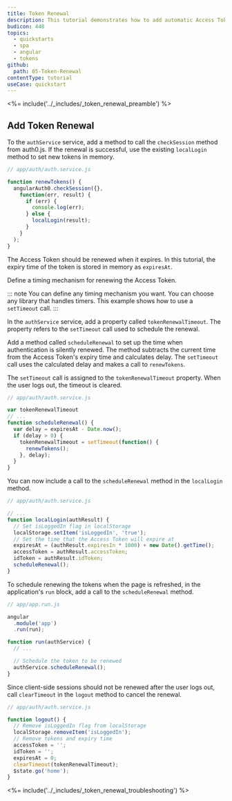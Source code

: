 ```yaml
---
title: Token Renewal
description: This tutorial demonstrates how to add automatic Access Token renewal to an AngularJS application with Auth0.
budicon: 448
topics:
  - quickstarts
  - spa
  - angular
  - tokens
github:
  path: 05-Token-Renewal
contentType: tutorial
useCase: quickstart
---
```

<%= include('../_includes/_token_renewal_preamble') %>

## Add Token Renewal

To the `authService` service, add a method to call the `checkSession` method from auth0.js. If the renewal is successful, use the existing `localLogin` method to set new tokens in memory.

```js
// app/auth/auth.service.js

function renewTokens() {
  angularAuth0.checkSession({},
    function(err, result) {
      if (err) {
        console.log(err);
      } else {
        localLogin(result);
      }
    }
  );
}
```

The Access Token should be renewed when it expires. In this tutorial, the expiry time of the token is stored in memory as `expiresAt`.

Define a timing mechanism for renewing the Access Token.

::: note
You can define any timing mechanism you want. You can choose any library that handles timers. This example shows how to use a `setTimeout` call.
:::

In the `authService` service, add a property called `tokenRenewalTimeout`. The property refers to the `setTimeout` call used to schedule the renewal.

Add a method called `scheduleRenewal` to set up the time when authentication is silently renewed.
The method subtracts the current time from the Access Token's expiry time and calculates delay.
The `setTimeout` call uses the calculated delay and makes a call to `renewTokens`.

The `setTimeout` call is assigned to the `tokenRenewalTimeout` property. When the user logs out, the timeout is cleared.

```js
// app/auth/auth.service.js

var tokenRenewalTimeout
// ...
function scheduleRenewal() {
  var delay = expiresAt - Date.now();
  if (delay > 0) {
    tokenRenewalTimeout = setTimeout(function() {
      renewTokens();
    }, delay);
  }
}
```

You can now include a call to the `scheduleRenewal` method in the `localLogin` method.

```js
// app/auth/auth.service.js

// ...
function localLogin(authResult) {
  // Set isLoggedIn flag in localStorage
  localStorage.setItem('isLoggedIn', 'true');
  // Set the time that the Access Token will expire at
  expiresAt = (authResult.expiresIn * 1000) + new Date().getTime();
  accessToken = authResult.accessToken;
  idToken = authResult.idToken;
  scheduleRenewal();
}
```

To schedule renewing the tokens when the page is refreshed, in the application's `run` block, add a call to the `scheduleRenewal` method.

```js
// app/app.run.js

angular
  .module('app')
  .run(run);

function run(authService) {
  // ...

  // Schedule the token to be renewed
  authService.scheduleRenewal();
}
```

Since client-side sessions should not be renewed after the user logs out, call `clearTimeout` in the `logout` method to cancel the renewal.

```js
// app/auth/auth.service.js

function logout() {
  // Remove isLoggedIn flag from localStorage
  localStorage.removeItem('isLoggedIn');
  // Remove tokens and expiry time
  accessToken = '';
  idToken = '';
  expiresAt = 0;
  clearTimeout(tokenRenewalTimeout);
  $state.go('home');
}
```

<%= include('../_includes/_token_renewal_troubleshooting') %>